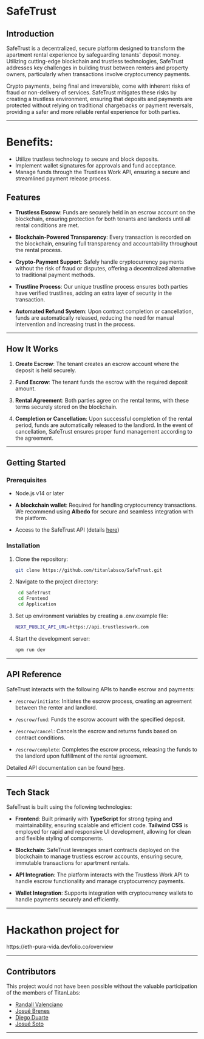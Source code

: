 # SafeTrust

## Introduction

SafeTrust is a decentralized, secure platform designed to transform the apartment rental experience by safeguarding tenants' deposit money. Utilizing cutting-edge blockchain and trustless technologies, SafeTrust addresses key challenges in building trust between renters and property owners, particularly when transactions involve cryptocurrency payments.

Crypto payments, being final and irreversible, come with inherent risks of fraud or non-delivery of services. SafeTrust mitigates these risks by creating a trustless environment, ensuring that deposits and payments are protected without relying on traditional chargebacks or payment reversals, providing a safer and more reliable rental experience for both parties.

---
<h1> Benefits: </h1>

- Utilize trustless technology to secure and block deposits.
- Implement wallet signatures for approvals and fund acceptance.
- Manage funds through the Trustless Work API, ensuring a secure and streamlined payment release process.


## Features

- **Trustless Escrow**: Funds are securely held in an escrow account on the blockchain, ensuring protection for both tenants and landlords until all rental conditions are met.
- **Blockchain-Powered Transparency**: Every transaction is recorded on the blockchain, ensuring full transparency and accountability throughout the rental process.

- **Crypto-Payment Support**: Safely handle cryptocurrency payments without the risk of fraud or disputes, offering a decentralized alternative to traditional payment methods.
- **Trustline Process**: Our unique trustline process ensures both parties have verified trustlines, adding an extra layer of security in the transaction.
- **Automated Refund System**: Upon contract completion or cancellation, funds are automatically released, reducing the need for manual intervention and increasing trust in the process.

---

## How It Works

1. **Create Escrow**: The tenant creates an escrow account where the deposit is held securely.

2. **Fund Escrow**: The tenant funds the escrow with the required deposit amount.

3. **Rental Agreement**: Both parties agree on the rental terms, with these terms securely stored on the blockchain.

4. **Completion or Cancellation**: Upon successful completion of the rental period, funds are automatically released to the landlord. In the event of cancellation, SafeTrust ensures proper fund management according to the agreement.

---

## Getting Started

### Prerequisites

- Node.js v14 or later
- **A blockchain wallet**: Required for handling cryptocurrency transactions. We recommend using **Albedo** for secure and seamless integration with the platform.

- Access to the SafeTrust API (details [here](https://docs.trustlesswork.com/trustless-work))

### Installation

1. Clone the repository:

   ```bash
   git clone https://github.com/titanlabsco/SafeTrust.git
   ```

2. Navigate to the project directory:

   ```bash
    cd SafeTrust
    cd Frontend
    cd Application
   ```

3. Set up environment variables by creating a .env.example file:

   ```bash
   NEXT_PUBLIC_API_URL=https://api.trustlesswork.com
   ```

4. Start the development server:

   ```bash
   npm run dev
   ```

---

## API Reference

SafeTrust interacts with the following APIs to handle escrow and payments:

- `/escrow/initiate`: Initiates the escrow process, creating an agreement between the renter and landlord.

- `/escrow/fund`: Funds the escrow account with the specified deposit.

- `/escrow/cancel`: Cancels the escrow and returns funds based on contract conditions.

- `/escrow/complete`: Completes the escrow process, releasing the funds to the landlord upon fulfillment of the rental agreement.

Detailed API documentation can be found [here](https://docs.trustlesswork.com/trustless-work/api-reference).

---

## Tech Stack

SafeTrust is built using the following technologies:

- **Frontend**: Built primarily with **TypeScript** for strong typing and maintainability, ensuring scalable and efficient code. **Tailwind CSS** is employed for rapid and responsive UI development, allowing for clean and flexible styling of components.

- **Blockchain**: SafeTrust leverages smart contracts deployed on the blockchain to manage trustless escrow accounts, ensuring secure, immutable transactions for apartment rentals.

- **API Integration**: The platform interacts with the Trustless Work API to handle escrow functionality and manage cryptocurrency payments.

- **Wallet Integration**: Supports integration with cryptocurrency wallets to handle payments securely and efficiently.

---

<h1> Hackathon project for </h1>
https://eth-pura-vida.devfolio.co/overview

---
## Contributors

This project would not have been possible without the valuable participation of the members of TitanLabs:

- [Randall Valenciano](https://github.com/rvalenciano)
- [Josué Brenes](https://github.com/brolag)
- [Diego Duarte ](https://github.com/diegoTech14)
- [Josué Soto](https://github.com/sotoJ24)

---
